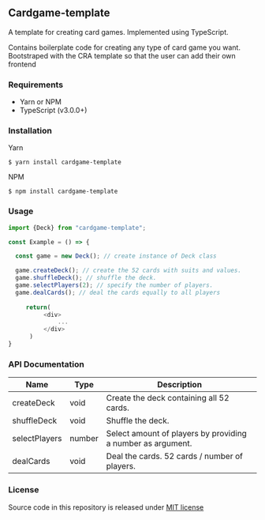 ## Cardgame-template
A template for creating card games.
Implemented using TypeScript.

Contains boilerplate code for creating any type of card game you want. 
Bootstraped with the CRA template so that the user can add their own frontend


### Requirements
- Yarn or NPM
- TypeScript (v3.0.0+) 

### Installation 


Yarn

`$ yarn install cardgame-template`

NPM
 
`$ npm install cardgame-template`

### Usage


  ```typescript
  import {Deck} from "cardgame-template";

  const Example = () => {
  
    const game = new Deck(); // create instance of Deck class
  
    game.createDeck(); // create the 52 cards with suits and values.
    game.shuffleDeck(); // shuffle the deck.
    game.selectPlayers(2); // specify the number of players.
    game.dealCards(); // deal the cards equally to all players
    
       return(
            <div>
                ...
            </div>
        )
  }
  ```                        

### API Documentation


| Name        | Type            | Description  |
| ------------- |-------------  | -------------|
| createDeck      | void        | Create the deck containing all 52 cards. |
| shuffleDeck     | void        | Shuffle the deck.                     |
| selectPlayers   | number      | Select amount of players by providing a number as argument. |
| dealCards       | void        | Deal the cards. 52 cards / number of players.



### License
Source code in this repository is released under [MIT license](/LICENSE.txt)
